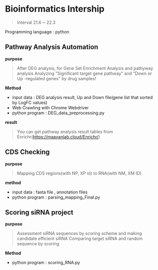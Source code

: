 # Bioinformatics Intership

> Interval 21.6 ~ 22.3

Programming language : python

## Pathway Analysis Automation

**purpose**
> After DEG analysis, for Gene Set Enrichment Analysis and pathyway analysis
Analyzing "Significant target gene pathway" and "Down or Up -regulated genes" by drug samples!

**Method**
* input data : DEG analysis result, Up and Down file(gene list that sorted by LogFC values)
* Web Crawling with Chrome Webdriver
* python program : DEG_data_preprocessing.py

**result**
> You can get pathway analysis result tables from Enrichr(https://maayanlab.cloud/Enrichr/)

## CDS Checking

**purpose**
> Mapping CDS regions(with NP, XP id) to RNA(with NM, XM ID)

**method**
* input data : fasta file , annotation files
* python program : parsing_mapping_Final.py

## Scoring siRNA project

**purpose**
> Assessment siRNA sequences by scoring scheme and making candidate efficient siRNA
> Comparing target siRNA and random sequence by scoring

**Method**
* python program : scoring_RNA.py

